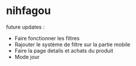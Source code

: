 # nihfagou

future updates :
- Faire fonctionner les filtres
- Rajouter le système de filtre sur la partie mobile
- Faire la page details et achats du produit
- Mode jour